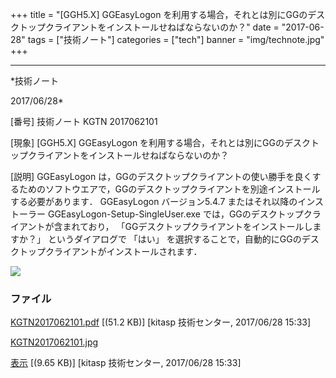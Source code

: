 ﻿+++
title = "[GGH5.X] GGEasyLogon を利用する場合，それとは別にGGのデスクトップクライアントをインストールせねばならないのか？"
date = "2017-06-28"
tags = ["技術ノート"]
categories = ["tech"]
banner = "img/technote.jpg"
+++

-----------------------------------------------------------------------------------------------------------------------------

*技術ノート

2017/06/28*


[番号]
技術ノート KGTN 2017062101

[現象]
[GGH5.X] GGEasyLogon
を利用する場合，それとは別にGGのデスクトップクライアントをインストールせねばならないのか？

[説明]
GGEasyLogon
は，GGのデスクトップクライアントの使い勝手を良くするためのソフトウエアで，GGのデスクトップクライアントを別途インストールする必要があります．
GGEasyLogon バージョン5.4.7 またはそれ以降のインストーラー
GGEasyLogon-Setup-SingleUser.exe
では，GGのデスクトップクライアントが含まれており，
「GGデスクトップクライアントをインストールしますか？」
というダイアログで 「はい」
を選択することで，自動的にGGのデスクトップクライアントがインストールされます．

![](http://techreport.kitasp.net/attachments/download/3726/KGTN2017062101.jpg)


### ファイル

 
 


[KGTN2017062101.pdf](http://techreport.kitasp.net/attachments/download/3725/KGTN2017062101.pdf)
 [(51.2 KB)] [kitasp 技術センター, 2017/06/28
15:33]

[KGTN2017062101.jpg](http://techreport.kitasp.net/attachments/download/3726/KGTN2017062101.jpg)

[表示](http://techreport.kitasp.net/attachments/3726/KGTN2017062101.jpg "表示")
 [(9.65 KB)] [kitasp 技術センター, 2017/06/28
15:33]


 


 

